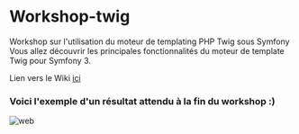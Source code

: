 # Workshop-twig
Workshop sur l'utilisation du moteur de templating PHP Twig sous Symfony 
Vous allez découvrir les principales fonctionnalités du moteur de template Twig pour Symfony 3.

Lien vers le Wiki [ici](https://github.com/simplon-boulogne/workshop-twig/wiki/1---Introduction)

### Voici l'exemple d'un résultat attendu à la fin du workshop :)

![web](https://github.com/simplon-boulogne/workshop-twig/blob/master/web/screens/aper%C3%A7u.png)
